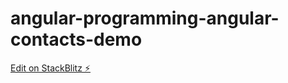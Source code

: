 # angular-programming-angular-contacts-demo

[Edit on StackBlitz ⚡️](https://stackblitz.com/edit/stackblitz-starters-dhlbm5)
